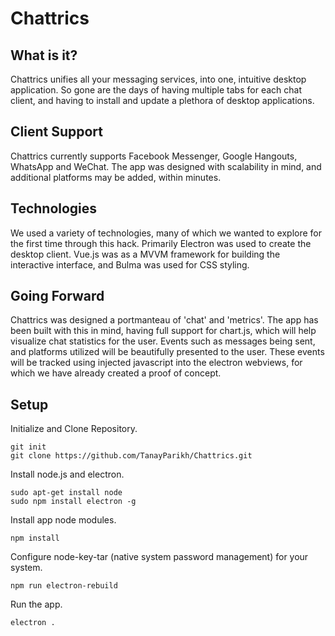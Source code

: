 # Chattrics

## What is it?

Chattrics unifies all your messaging services, into one, intuitive desktop application. So gone are the days of having multiple tabs for each chat client, and having to install and update a plethora of desktop applications.


## Client Support

Chattrics currently supports Facebook Messenger, Google Hangouts, WhatsApp and WeChat. The app was designed with scalability in mind, and additional platforms may be added, within minutes.


## Technologies

We used a variety of technologies, many of which we wanted to explore for the first time through this hack. Primarily Electron was used to create the desktop client. Vue.js was as a MVVM framework for building the interactive interface, and Bulma was used for CSS styling.


## Going Forward

Chattrics was designed a portmanteau of 'chat' and 'metrics'. The app has been built with this in mind, having full support for chart.js, which will help visualize chat statistics for the user. Events such as messages being sent, and platforms utilized will be beautifully presented to the user. These events will be tracked using injected javascript into the electron webviews, for which we have already created a proof of concept.


## Setup
Initialize and Clone Repository.
```
git init
git clone https://github.com/TanayParikh/Chattrics.git
```

Install node.js and electron.
```
sudo apt-get install node
sudo npm install electron -g
```

Install app node modules.
```
npm install
```

Configure node-key-tar (native system password management) for your system.
```
npm run electron-rebuild
```

Run the app.
```
electron .
```
